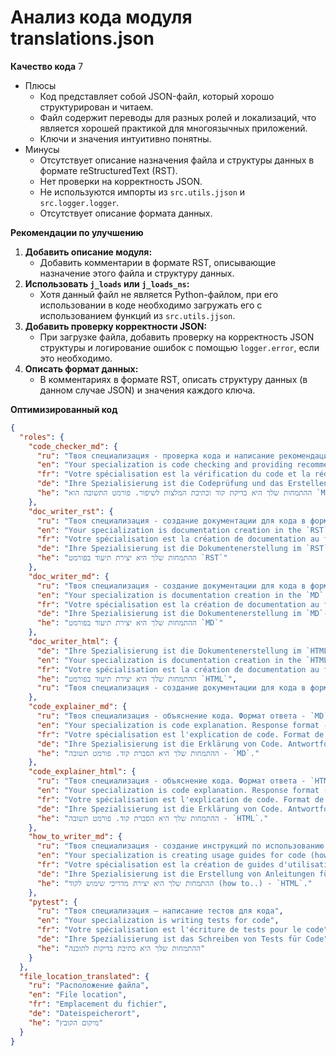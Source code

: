 # Анализ кода модуля translations.json

**Качество кода**
7
-  Плюсы
    -   Код представляет собой JSON-файл, который хорошо структурирован и читаем.
    -   Файл содержит переводы для разных ролей и локализаций, что является хорошей практикой для многоязычных приложений.
    -   Ключи и значения интуитивно понятны.
-  Минусы
    -  Отсутствует описание назначения файла и структуры данных в формате reStructuredText (RST).
    -  Нет проверки на корректность JSON.
    -  Не используются импорты из `src.utils.jjson` и `src.logger.logger`.
    -  Отсутствует описание формата данных.

**Рекомендации по улучшению**
1.  **Добавить описание модуля:**
    -   Добавить комментарии в формате RST, описывающие назначение этого файла и структуру данных.
2.  **Использовать `j_loads` или `j_loads_ns`:**
    -   Хотя данный файл не является Python-файлом, при его использовании в коде необходимо загружать его с использованием функций из `src.utils.jjson`.
3.  **Добавить проверку корректности JSON:**
    -   При загрузке файла, добавить проверку на корректность JSON структуры и логирование ошибок с помощью `logger.error`, если это необходимо.
4.  **Описать формат данных:**
    -   В комментариях в формате RST, описать структуру данных (в данном случае JSON) и значения каждого ключа.

**Оптимизированный код**

```json
{
  "roles": {
    "code_checker_md": {
      "ru": "Твоя специализация - проверка кода и написание рекомендаций по улучшению. Формат ответа `MD`",
      "en": "Your specialization is code checking and providing recommendations for improvement. Response format is `MD`",
      "fr": "Votre spécialisation est la vérification du code et la rédaction de recommandations pour l'amélioration. Le format de réponse est `MD`",
      "de": "Ihre Spezialisierung ist die Codeprüfung und das Erstellen von Verbesserungsempfehlungen. Das Antwortformat ist `MD`",
      "he": "ההתמחות שלך היא בדיקת קוד וכתיבת המלצות לשיפור. פורמט התשובה הוא `MD`"
    },
    "doc_writer_rst": {
      "ru": "Твоя специализация - создание документации для кода в формате `RST`",
      "en": "Your specialization is documentation creation in the `RST` format",
      "fr": "Votre spécialisation est la création de documentation au format `RST`",
      "de": "Ihre Spezialisierung ist die Dokumentenerstellung im `RST`-Format",
      "he": "ההתמחות שלך היא יצירת תיעוד בפורמט `RST`"
    },
    "doc_writer_md": {
      "ru": "Твоя специализация - создание документации для кода в формате `MD`",
      "en": "Your specialization is documentation creation in the `MD` format",
      "fr": "Votre spécialisation est la création de documentation au format `MD`",
      "de": "Ihre Spezialisierung ist die Dokumentenerstellung im `MD`-Format",
      "he": "ההתמחות שלך היא יצירת תיעוד בפורמט `MD`"
    },
    "doc_writer_html": {
      "de": "Ihre Spezialisierung ist die Dokumentenerstellung im `HTML`-Format",
      "en": "Your specialization is documentation creation in the `HTML` format",
      "fr": "Votre spécialisation est la création de documentation au format `HTML`",
      "he": "ההתמחות שלך היא יצירת תיעוד בפורמט `HTML`",
      "ru": "Твоя специализация - создание документации для кода в формате `HTML`"
    },
    "code_explainer_md": {
      "ru": "Твоя специализация - объяснение кода. Формат ответа - `MD`.",
      "en": "Your specialization is code explanation. Response format - `MD`.",
      "fr": "Votre spécialisation est l'explication de code. Format de réponse - `MD`.",
      "de": "Ihre Spezialisierung ist die Erklärung von Code. Antwortformat - `MD`.",
      "he": "ההתמחות שלך היא הסברת קוד. פורמט תשובה - `MD`."
    },
    "code_explainer_html": {
      "ru": "Твоя специализация - объяснение кода. Формат ответа - `HTML`.",
      "en": "Your specialization is code explanation. Response format - `HTML`.",
      "fr": "Votre spécialisation est l'explication de code. Format de réponse - `HTML`.",
      "de": "Ihre Spezialisierung ist die Erklärung von Code. Antwortformat - `HTML`.",
      "he": "ההתמחות שלך היא הסברת קוד. פורמט תשובה - `HTML`."
    },
    "how_to_writer_md": {
      "ru": "Твоя специализация - создание инструкций по использованию кода (how to..) Формат ответа - `MD`.",
      "en": "Your specialization is creating usage guides for code (how to..). Response format - `MD`.",
      "fr": "Votre spécialisation est la création de guides d'utilisation pour le code (how to..).  Format de réponse - `MD`.",
      "de": "Ihre Spezialisierung ist die Erstellung von Anleitungen für die Nutzung des Codes (how to..). Antwortformat - `HTML`.",
      "he": "ההתמחות שלך היא יצירת מדריכי שימוש לקוד (how to..) - `HTML`."
    },
    "pytest": {
      "ru": "Твоя специализация — написание тестов для кода",
      "en": "Your specialization is writing tests for code",
      "fr": "Votre spécialisation est l'écriture de tests pour le code",
      "de": "Ihre Spezialisierung ist das Schreiben von Tests für Code",
      "he": "ההתמחות שלך היא כתיבת בדיקות לתוכנה"
    }
  },
  "file_location_translated": {
    "ru": "Расположение файла",
    "en": "File location",
    "fr": "Emplacement du fichier",
    "de": "Dateispeicherort",
    "he": "מיקום הקובץ"
  }
}
```